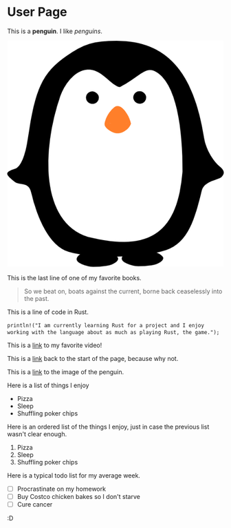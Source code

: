 # User Page

This is a **penguin**. I like *penguins*.

![Penguin](penguin.png)

This is the last line of one of my favorite books.

> So we beat on, boats against the current, borne back ceaselessly into the past.

This is a line of code in Rust.


```
println!("I am currently learning Rust for a project and I enjoy working with the language about as much as playing Rust, the game.");
```

This is a [link](https://www.youtube.com/watch?v=dQw4w9WgXcQ&ab_channel=RickAstley/) to my favorite video!


This is a [link](#user-page) back to the start of the page, because why not.

This is a [link](penguin.png) to the image of the penguin.

Here is a list of things I enjoy

- Pizza
- Sleep
- Shuffling poker chips

Here is an ordered list of the things I enjoy, just in case the previous list wasn't clear enough.

1. Pizza
2. Sleep
3. Shuffling poker chips

Here is a typical todo list for my average week.

- [ ] Procrastinate on my homework
- [ ] Buy Costco chicken bakes so I don't starve
- [ ] Cure cancer

:D